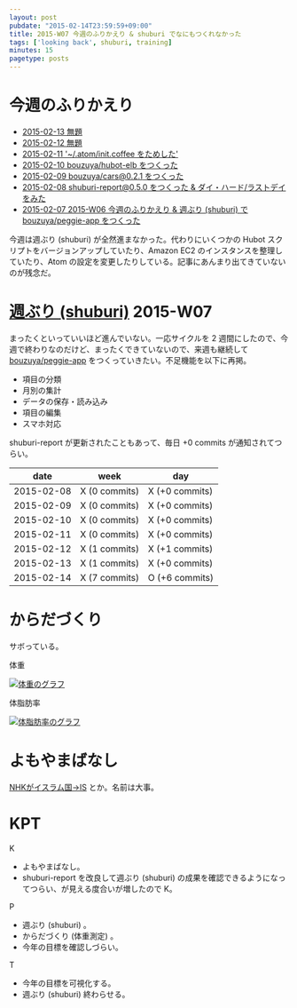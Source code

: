 ```yaml
---
layout: post
pubdate: "2015-02-14T23:59:59+09:00"
title: 2015-W07 今週のふりかえり & shuburi でなにもつくれなかった
tags: ['looking back', shuburi, training]
minutes: 15
pagetype: posts
---
```

# 今週のふりかえり

- [2015-02-13 無題][2015-02-13]
- [2015-02-12 無題][2015-02-12]
- [2015-02-11 '~/.atom/init.coffee をためした'][2015-02-11]
- [2015-02-10 bouzuya/hubot-elb をつくった][2015-02-10]
- [2015-02-09 bouzuya/cars@0.2.1 をつくった][2015-02-09]
- [2015-02-08 shuburi-report@0.5.0 をつくった & ダイ・ハード/ラストデイをみた][2015-02-08]
- [2015-02-07 2015-W06 今週のふりかえり & 週ぶり (shuburi) で bouzuya/peggie-app をつくった][2015-02-07]

今週は週ぶり (shuburi) が全然進まなかった。代わりにいくつかの Hubot スクリプトをバージョンアップしていたり、Amazon EC2 のインスタンスを整理していたり、Atom の設定を変更したりしている。記事にあんまり出てきていないのが残念だ。

# [週ぶり (shuburi)][shuburi] 2015-W07

まったくといっていいほど進んでいない。一応サイクルを 2 週間にしたので、今週で終わりなのだけど、まったくできていないので、来週も継続して [bouzuya/peggie-app][] をつくっていきたい。不足機能を以下に再掲。

- 項目の分類
- 月別の集計
- データの保存・読み込み
- 項目の編集
- スマホ対応

shuburi-report が更新されたこともあって、毎日 +0 commits が通知されてつらい。

date       | week           | day
-----------|----------------|-----------------
2015-02-08 | X (0 commits)  | X (+0 commits)
2015-02-09 | X (0 commits)  | X (+0 commits)
2015-02-10 | X (0 commits)  | X (+0 commits)
2015-02-11 | X (0 commits)  | X (+0 commits)
2015-02-12 | X (1 commits)  | X (+1 commits)
2015-02-13 | X (1 commits)  | X (+0 commits)
2015-02-14 | X (7 commits)  | O (+6 commits)

# からだづくり

サボっている。

体重

[![体重のグラフ][graph-weight-img]][graph-weight-url]

体脂肪率

[![体脂肪率のグラフ][graph-percent-img]][graph-percent-url]

# よもやまばなし

[NHKがイスラム国→IS](http://b.hatena.ne.jp/entry/241637663/comment/bouzuya) とか。名前は大事。

# KPT

K

- よもやまばなし。
- shuburi-report を改良して週ぶり (shuburi) の成果を確認できるようになってつらい、が見える度合いが増したので K。

P

- 週ぶり (shuburi) 。
- からだづくり (体重測定) 。
- 今年の目標を確認しづらい。

T

- 今年の目標を可視化する。
- 週ぶり (shuburi) 終わらせる。

[2015-02-13]: http://blog.bouzuya.net/2015/02/13/
[2015-02-12]: http://blog.bouzuya.net/2015/02/12/
[2015-02-11]: http://blog.bouzuya.net/2015/02/11/
[2015-02-10]: http://blog.bouzuya.net/2015/02/10/
[2015-02-09]: http://blog.bouzuya.net/2015/02/09/
[2015-02-08]: http://blog.bouzuya.net/2015/02/08/
[2015-02-07]: http://blog.bouzuya.net/2015/02/07/
[shuburi]: http://shuburi.org
[bouzuya/peggie-app]: https://github.com/bouzuya/peggie-app
[bouzuya/shuburi-report]: https://github.com/bouzuya/shuburi-report
[graph-weight-img]: http://graph.hatena.ne.jp/bouzuya/graph?graphname=weight&startdate=2015-01-01&enddate=2015-02-14
[graph-weight-url]: http://graph.hatena.ne.jp/bouzuya/weight/?startdate=2015-01-01&enddate=2015-02-14
[graph-percent-img]: http://graph.hatena.ne.jp/bouzuya/graph?graphname=percent&startdate=2015-01-01&enddate=2015-02-14
[graph-percent-url]: http://graph.hatena.ne.jp/bouzuya/percent/?startdate=2015-01-01&enddate=2015-02-14
